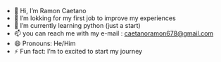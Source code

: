 - 👋 Hi, I’m Ramon Caetano
- 👀 I’m lokking for my first job to improve my experiences
- 🌱 I’m currently learning python (just a start)
- 📫 you can reach me with my e-mail : caetanoramon678@gmail.com
- 😄 Pronouns: He/Him
- ⚡ Fun fact: I’m to excited to start my journey

<!---
Ramon1858/Ramon1858 is a ✨ special ✨ repository because its `README.md` (this file) appears on your GitHub profile.
You can click the Preview link to take a look at your changes.
--->
